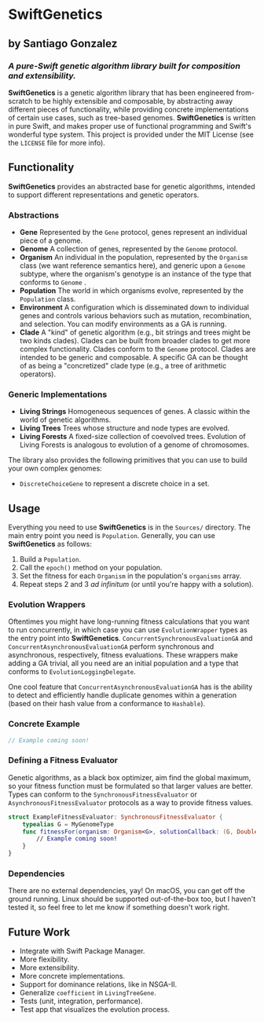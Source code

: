 # SwiftGenetics
## by Santiago Gonzalez
### ***A pure-Swift genetic algorithm library built for composition and extensibility.***

**SwiftGenetics** is a genetic algorithm library that has been engineered from-scratch to be highly extensible and composable, by abstracting away different pieces of functionality, while providing concrete implementations of certain use cases, such as tree-based genomes. **SwiftGenetics** is written in pure Swift, and makes proper use of functional programming and Swift's wonderful type system. This project is provided under the MIT License (see the `LICENSE` file for more info).

## Functionality

**SwiftGenetics** provides an abstracted base for genetic algorithms, intended to support different representations and genetic operators.

### Abstractions

* **Gene** Represented by the `Gene` protocol, genes represent an individual piece of a genome.
* **Genome** A collection of genes, represented by the `Genome` protocol.
* **Organism** An individual in the population, represented by the `Organism` class (we want reference semantics here), and generic upon a `Genome` subtype, where the organism's genotype is an instance of the type that conforms to `Genome` .
* **Population** The world in which organisms evolve, represented by the `Population` class.
* **Environment** A configuration which is disseminated down to individual genes and controls various behaviors such as mutation, recombination, and selection. You can modify environments as a GA is running.
* **Clade** A "kind" of genetic algorithm (e.g., bit strings and trees might be two kinds clades). Clades can be built from broader clades to get more complex functionality. Clades conform to the `Genome` protocol. Clades are intended to be generic and composable. A specific GA can be thought of as being a "concretized" clade type (e.g., a tree of arithmetic operators).

### Generic Implementations

* **Living Strings** Homogeneous sequences of genes. A classic within the world of genetic algorithms.
* **Living Trees** Trees whose structure and node types are evolved.
* **Living Forests** A fixed-size collection of coevolved trees. Evolution of Living Forests is analogous to evolution of a genome of chromosomes.

The library also provides the following primitives that you can use to build your own complex genomes:

* `DiscreteChoiceGene` to represent a discrete choice in a set. 


## Usage

Everything you need to use **SwiftGenetics** is in the `Sources/` directory. The main entry point you need is `Population`. Generally, you can use **SwiftGenetics** as follows:

1. Build a `Population`.
2. Call the `epoch()` method on your population.
3. Set the fitness for each `Organism` in the population's `organisms` array.
4. Repeat steps 2 and 3 *ad infinitum* (or until you're happy with a solution).

### Evolution Wrappers

Oftentimes you might have long-running fitness calculations that you want to run concurrently, in which case you can use `EvolutionWrapper` types as the entry point into **SwiftGenetics**. `ConcurrentSynchronousEvaluationGA` and `ConcurrentAsynchronousEvaluationGA` perform synchronous and asynchronous, respectively, fitness evaluations. These wrappers make adding a GA trivial, all you need are an initial population and a type that conforms to `EvolutionLoggingDelegate`.

One cool feature that `ConcurrentAsynchronousEvaluationGA` has is the ability to detect and efficiently handle duplicate genomes within a generation (based on their hash value from a conformance to `Hashable`).

### Concrete Example

```swift
// Example coming soon!
```

### Defining a Fitness Evaluator

Genetic algorithms, as a black box optimizer, aim find the global maximum, so your fitness function must be formulated so that larger values are better. Types can conform to the `SynchronousFitnessEvaluator` or `AsynchronousFitnessEvaluator` protocols as a way to provide fitness values.

```swift
struct ExampleFitnessEvaluator: SynchronousFitnessEvaluator {
	typealias G = MyGenomeType
	func fitnessFor(organism: Organism<G>, solutionCallback: (G, Double) -> ()) -> Double {
		// Example coming soon!
	}
}
```

### Dependencies

There are no external dependencies, yay! On macOS, you can get off the ground running. Linux should be supported out-of-the-box too, but I haven't tested it, so feel free to let me know if something doesn't work right.


## Future Work

* Integrate with Swift Package Manager.
* More flexibility.
* More extensibility.
* More concrete implementations.
* Support for dominance relations, like in NSGA-II.
* Generalize `coefficient` in `LivingTreeGene`.
* Tests (unit, integration, performance).
* Test app that visualizes the evolution process.
